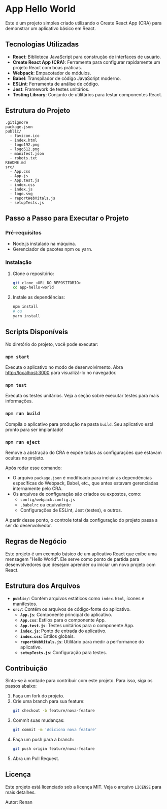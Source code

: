 # App Hello World

Este é um projeto simples criado utilizando o Create React App (CRA) para demonstrar um aplicativo básico em React.

## Tecnologias Utilizadas

- **React**: Biblioteca JavaScript para construção de interfaces de usuário.
- **Create React App (CRA)**: Ferramenta para configurar rapidamente um projeto React com boas práticas.
- **Webpack**: Empacotador de módulos.
- **Babel**: Transpilador de código JavaScript moderno.
- **ESLint**: Ferramenta de análise de código.
- **Jest**: Framework de testes unitários.
- **Testing Library**: Conjunto de utilitários para testar componentes React.

## Estrutura do Projeto

```
.gitignore
package.json
public/
  - favicon.ico
  - index.html
  - logo192.png
  - logo512.png
  - manifest.json
  - robots.txt
README.md
src/
  - App.css
  - App.js
  - App.test.js
  - index.css
  - index.js
  - logo.svg
  - reportWebVitals.js
  - setupTests.js
```

## Passo a Passo para Executar o Projeto

### Pré-requisitos

- Node.js instalado na máquina.
- Gerenciador de pacotes npm ou yarn.

### Instalação

1. Clone o repositório:
   ```sh
   git clone <URL_DO_REPOSITORIO>
   cd app-hello-world
   ```
2. Instale as dependências:
   ```sh
   npm install
   # ou
   yarn install
   ```

## Scripts Disponíveis

No diretório do projeto, você pode executar:

### `npm start`
Executa o aplicativo no modo de desenvolvimento. Abra [http://localhost:3000](http://localhost:3000) para visualizá-lo no navegador.

### `npm test`
Executa os testes unitários. Veja a seção sobre executar testes para mais informações.

### `npm run build`
Compila o aplicativo para produção na pasta `build`. Seu aplicativo está pronto para ser implantado!

### `npm run eject`
Remove a abstração do CRA e expõe todas as configurações que estavam ocultas no projeto.

Após rodar esse comando:

- O arquivo `package.json` é modificado para incluir as dependências específicas do Webpack, Babel, etc., que antes estavam gerenciadas internamente pelo CRA.
- Os arquivos de configuração são criados ou expostos, como:
   - `config/webpack.config.js`
   - `.babelrc` ou equivalente
   - Configurações de ESLint, Jest (testes), e outros.

A partir desse ponto, o controle total da configuração do projeto passa a ser do desenvolvedor.

## Regras de Negócio

Este projeto é um exemplo básico de um aplicativo React que exibe uma mensagem "Hello World". Ele serve como ponto de partida para desenvolvedores que desejam aprender ou iniciar um novo projeto com React.

## Estrutura dos Arquivos

- **`public/`**: Contém arquivos estáticos como `index.html`, ícones e manifestos.
- **`src/`**: Contém os arquivos de código-fonte do aplicativo.
   - **`App.js`**: Componente principal do aplicativo.
   - **`App.css`**: Estilos para o componente App.
   - **`App.test.js`**: Testes unitários para o componente App.
   - **`index.js`**: Ponto de entrada do aplicativo.
   - **`index.css`**: Estilos globais.
   - **`reportWebVitals.js`**: Utilitário para medir a performance do aplicativo.
   - **`setupTests.js`**: Configuração para testes.

## Contribuição

Sinta-se à vontade para contribuir com este projeto. Para isso, siga os passos abaixo:

1. Faça um fork do projeto.
2. Crie uma branch para sua feature:
   ```sh
   git checkout -b feature/nova-feature
   ```
3. Commit suas mudanças:
   ```sh
   git commit -m 'Adiciona nova feature'
   ```
4. Faça um push para a branch:
   ```sh
   git push origin feature/nova-feature
   ```
5. Abra um Pull Request.

## Licença

Este projeto está licenciado sob a licença MIT. Veja o arquivo `LICENSE` para mais detalhes.

Autor: Renan